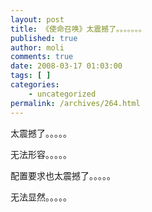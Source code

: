 ```yaml
---
layout: post
title: 《使命召唤》太震撼了。。。。。。。
published: true
author: moli
comments: true
date: 2008-03-17 01:03:00
tags: [ ]
categories:
    - uncategorized
permalink: /archives/264.html
---
```

太震撼了。。。。。

无法形容。。。。。

配置要求也太震撼了。。。。。

无法显然。。。。。